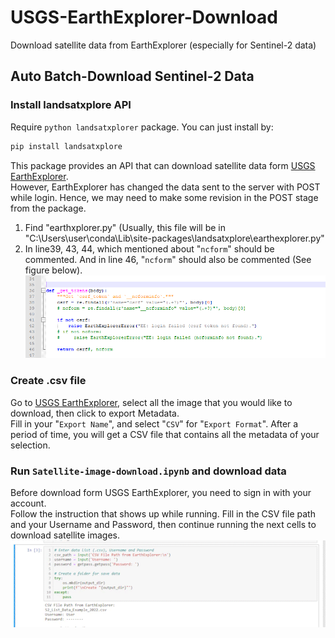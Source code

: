 # USGS-EarthExplorer-Download
Download satellite data from EarthExplorer (especially for Sentinel-2 data)
## Auto Batch-Download Sentinel-2 Data

### Install landsatxplore API
Require ```python landsatxplorer``` package. You can just install by: 
```python
pip install landsatxplore
```
This package provides an API that can download satellite data form [USGS EarthExplorer](https://earthexplorer.usgs.gov/ "link").\
However, EarthExplorer has changed the data sent to the server with POST while login. Hence, we may need to make some revision in the POST stage from the package.
1. Find "earthxplorer.py" (Usually, this file will be in "C:\Users\user\conda\Lib\site-packages\landsatxplore\earthexplorer.py"
2. In line39, 43, 44, which mentioned about "```ncform```" should be commented. And in line 46,  "```ncform```" should also be commented (See figure below).\
![image](Figure/CommentLine.png)

### Create .csv file 
Go to [USGS EarthExplorer](https://earthexplorer.usgs.gov/ "link"), select all the image that you would like to download, then click to export Metadata.\
Fill in your "```Export Name```", and select "```CSV```" for "```Export Format```". After a period of time, you will get a CSV file that contains all the metadata of your selection.

### Run ```Satellite-image-download.ipynb``` and download data
Before download form USGS EarthExplorer, you need to sign in with your account.\
Follow the instruction that shows up while running. Fill in the CSV file path and your Username and Password, then continue running the next cells to download satellite images.\
![gif](Figure/operation.gif)
